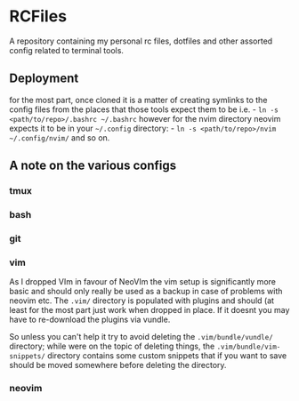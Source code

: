 # RCFiles
A repository containing my personal rc files, dotfiles and other assorted config
related to terminal tools.

## Deployment
for the most part, once cloned it is a matter of creating symlinks to the config
files from the places that those tools expect them to be i.e.
    - `ln -s <path/to/repo>/.bashrc ~/.bashrc`
however for the nvim directory neovim expects it to be in your `~/.config`
directory:
    - `ln -s <path/to/repo>/nvim ~/.config/nvim/`
and so on.

## A note on the various configs
### tmux

### bash

### git

### vim
As I dropped VIm in favour of NeoVIm the vim setup is significantly more basic
and should only really be used as a backup in case of problems with neovim etc.
The `.vim/` directory is populated with plugins and should (at least for the most
part just work when dropped in place. If it doesnt you may have to re-download
the plugins via vundle.

So unless you can't help it try to avoid deleting the `.vim/bundle/vundle/`
directory; while were on the topic of deleting things, the `.vim/bundle/vim-snippets/`
directory contains some custom snippets that if you want to save should be moved
somewhere before deleting the directory.

### neovim
